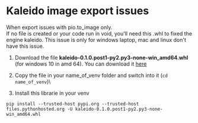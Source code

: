 # Kaleido image export issues

When export issues with pio.to\_image only.\
If no file is created or your code run in void, you'll need this .whl to fixed the engine kaleido. This issue is only for windows laptop, mac and linux don't have this issue.

1. Download the file **kaleido-0.1.0.post1-py2.py3-none-win\_amd64.whl** (for windows 10 in amd 64). You can download it [here](https://github.com/plotly/Kaleido/releases/tag/v0.1.0.post1)
2. Copy the file in your name\_of\_venv folder and switch into it (`cd name_of_venv`)\

3. Install this librarie in your venv

```
pip install --trusted-host pypi.org --trusted-host files.pythonhosted.org -U kaleido-0.1.0.post1-py2.py3-none-win_amd64.whl
```
